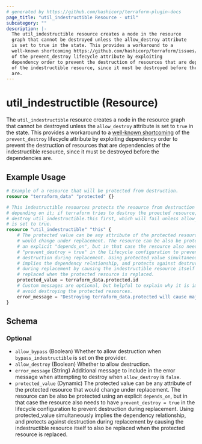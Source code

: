 ```yaml
---
# generated by https://github.com/hashicorp/terraform-plugin-docs
page_title: "util_indestructible Resource - util"
subcategory: ""
description: |-
  The util_indestructible resource creates a node in the resource
  graph that cannot be destroyed unless the allow_destroy attribute
  is set to true in the state. This provides a workaround to a
  well-known shortcoming https://github.com/hashicorp/terraform/issues/17599
  of the prevent_destroy lifecycle attribute by exploiting
  dependency order to prevent the destruction of resources that are dependencies
  of the indestructible resource, since it must be destroyed before the dependencies
  are.
---
```


# util_indestructible (Resource)

The `util_indestructible` resource creates a node in the resource
graph that cannot be destroyed unless the `allow_destroy` attribute
is set to `true` in the state. This provides a workaround to a
[well-known shortcoming](https://github.com/hashicorp/terraform/issues/17599)
of the `prevent_destroy` lifecycle attribute by exploiting
dependency order to prevent the destruction of resources that are dependencies
of the indestructible resource, since it must be destroyed before the dependencies
are.

## Example Usage

```terraform
# Example of a resource that will be protected from destruction.
resource "terraform_data" "protected" {}

# This indestructible resources protects the resource from destruction by
# depending on it; if terraform tries to destroy the proected resource, it will
# destroy util_indestructible.this first, which will fail unless allow_destroy
# is set to true.
resource "util_indestructible" "this" {
	# The protected value can be any attribute of the protected resource that
	# would change under replacement. The resource can be also be protected using
	# an explicit "depends_on", but in that case the resource also needs to have
	# "prevent_destroy = true" in the lifecycle configuration to prevent
	# destruction during replacement. Using protected_value simultaneously
	# implies the dependency relationship, and protects against destruction
	# during replacement by causing the indestructible resource itself to also be
	# replaced when the protected resource is replaced.
	protected_value = terraform_data.protected.id
	# Custom messages are optional, but helpful to explain why it is important to
	# avoid destroying the protected resources.
	error_message = "Destroying terraform_data.protected will cause major issues, please don't destroy it!"
}
```

<!-- schema generated by tfplugindocs -->
## Schema

### Optional

- `allow_bypass` (Boolean) Whether to allow destruction when `bypass_indestructible` is set on the provider.
- `allow_destroy` (Boolean) Whether to allow destruction.
- `error_message` (String) Additional message to include in the error message when attempting to destroy when `allow_destroy` is `false`.
- `protected_value` (Dynamic) The protected value can be any attribute of the protected resource that would change under replacement. The resource can be also be protected using an explicit `depends_on`, but in that case the resource also needs to have `prevent_destroy = true` in the lifecycle configuration to prevent destruction during replacement. Using protected_value simultaneously implies the dependency relationship, and protects against destruction during replacement by causing the indestructible resource itself to also be replaced when the protected resource is replaced.
